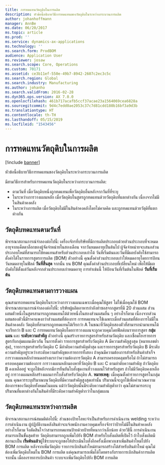 ```yaml
---
title: การทดแทนวัตถุดิบในการผลิต
description: หัวข้อนี้อธิบายวิธีการทดแทนของวัตถุดิบในระหว่างกระบวนการผลิต
author: johanhoffmann
manager: AnnBe
ms.date: 06/20/2017
ms.topic: article
ms.prod: ''
ms.service: dynamics-ax-applications
ms.technology: ''
ms.search.form: ProdBOM
audience: Application User
ms.reviewer: josaw
ms.search.scope: Core, Operations
ms.custom: 70171
ms.assetid: ce3b11ef-550e-49b7-8942-2607c2ec3c5c
ms.search.region: Global
ms.search.industry: Manufacturing
ms.author: johanho
ms.search.validFrom: 2016-02-28
ms.dyn365.ops.version: AX 7.0.0
ms.openlocfilehash: 461b717acafb5ccf37acae23a1564069cea6828a
ms.sourcegitcommit: 9d4c7edd0ae2053c37c7d81cdd180b16bf3a9d3b
ms.translationtype: HT
ms.contentlocale: th-TH
ms.lasthandoff: 05/15/2019
ms.locfileid: "1543456"
---
```

# <a name="material-substitution-in-manufacturing"></a>การทดแทนวัตถุดิบในการผลิต

[!include [banner](../includes/banner.md)]

หัวข้อนี้อธิบายวิธีการทดแทนของวัตถุดิบในระหว่างกระบวนการผลิต 

มีสามวิธีการสำหรับการทดแทนวัตถุดิบในระหว่างกระบวนการผลิต:

-   ตามวันที่ เมื่อวัตถุดิบหนึ่งถูกทดแทนเพื่อวัตถุดิบอื่นหลังจากวันที่ที่ระบุ
-   ในระหว่างการวางแผนหลัก เมื่อวัตถุดิบในสูตรถูกทดแทนด้วยวัตถุดิบที่แตกต่างกัน เนื่องจากไม่มีในสินค้าคงคลัง
-   ในระหว่างการผลิต เมื่อวัตถุดิบไม่มีในสินค้าคงคลังโดยไม่คาดคิด และถูกทดแทนด้วยวัตุดิที่แตกต่างกัน

## <a name="substituting-material-by-date"></a>วัตถุดิบทดแทนตามวันที่
พิจารณาสถานการณ์จำลองต่อไปนี้: เครื่องจักรที่บริษัทที่มีการผลิตประกอบด้วยส่วนประกอบที่จะหมดอายุจากแค็ตตาล็อกของผู้จัดจำหน่ายในสองเดือน จากวันหมดอายุเป็นต้นไป ผู้จัดจำหน่ายจะเสนอส่วนประกอบใหม่ที่สามารถใช้ทดแทนสำหรับส่วนประกอบเก่าได้ วันที่เริ่มต้นและวันที่มีผลบังคับใช้สามารถตั้งค่าได้ในรายการสูตรการผลิต (BOM) ตัวอย่างนี้ คุณตั้งค่าส่วนประกอบเก่าให้หมดอายุโดยการป้อนวันหมดอายุในฟิลด์ **วันที่สิ้นสุด** จากนั้น บน BOM คุณตั้งค่าส่วนประกอบที่เปลี่ยนใหม่ เพื่อให้มีผลบังคับใช้ตั้งแต่วันหลังจากส่วนประกอบเก่าหมดอายุ การทำเช่นนี้ ให้ป้อนวันที่เริ่มต้นในฟิลด์ **วันที่เริ่มต้น**

## <a name="substituting-material-by-planning"></a>วัตถุดิบทดแทนตามการวางแผน
คุณสามารถทดแทนวัตถุดิบในระหว่างการวางแผนเฉพาะเมื่อคุณใช้สูตร ไม่ใช่เมื่อคุณใช้ BOM พิจารณาสถานการณ์จำลองต่อไปนี้: บริษัทผู้ผลิตอาหารกำลังทำซอสจากสูตรที่มี 20 ส่วนผสม ส่วนผสมตัวหนึ่งในสูตรสามารถถูกทดแทนได้ด้วยหนึ่งในสองส่วนผสมอื่น ๆ อย่างไรก็ตาม เนื่องจากส่วนผสมสองตัวนี้มีราคาแพงกว่าส่วนผสมที่ต้องการ การทดแทนจะใช้เฉพาะเมื่อส่วนผสมที่ต้องการไม่มีในสินค้าคงคลัง วัตถุดิบที่สามารถถูกทดแทนได้เรียกว่า A ในขณะที่วัตถุดิบสองตัวที่สามารถนำมาแทนได้จะเรียกว่า B และ C การทดแทนวัตถุดิบโดยการวางแผนจะถูกควบคุมโดยฟิลด์บนรายการสูตร **กลุ่มแผน** และ **ระดับความสำคัญ** ตัวอย่างนี้ คุณสร้างรายการสูตรสำหรับสามวัตถุดิบ และเชื่อมโยงรายการสูตรกับกลุ่มแผนเดียวกัน ในการตั้งค่า รายการสูตรสำหรับวัตถุดิบ A มีความสำคัญสูงสุด (หมายเลขต่ำสุด), รายการสูตรสำหรับวัตถุดิบ C มีลำดับความสำคัญต่ำสุด และรายการสูตรสำหรับวัตถุดิบ B มีระดับความสำคัญอยู่ระหว่างระดับความสำคัญของรายการทั้งสอง ถ้าคุณมีความต้องการสำหรับสินค้าสำเร็จ การวางแผนหลักกำหนดอย่างแรกว่าความต้องการวัตถุดิบ A สามารถครอบคลุมหรือไม่ ถ้าไม่สามารถครอบคลุมความต้องการ การวางแผนหลักมองหาที่วัตถุดิบ B และ C ตามลำดับความสำคัญ ถ้าวัตถุดิบ B คงเหลืออยู่ จะถูกใช้หลังจากมีการยืนยันใบสั่งชุดงานที่วางแผนไว้สำหรับสูตร ถ้าไม่มีวัตถุดิบคงเหลืออยู่ การวางแผนหลักสร้างแผนการใบสั่งสำหรับวัตถุดิบ A. **หมายเหตุ:** เมื่อคุณตั้งค่ารายการสูตรในกลุ่มแผน คุณควรระบุปริมาณบนวัตถุดิบที่มีความสำคัญสูงสุดเท่านั้น ปริมาณนี้จะถูกใช้เพื่อคำนวณความต้องการของวัตถุดิบทั้งหมดในแผน แม้ว่าวัตถุดิบนั้นมีระดับความสำคัญต่ำกว่า คุณไม่สามารถระบุปริมาณที่แตกต่างกันในสินค้าที่มีระดับความสำคัญต่ำกว่าในกลุ่มแผน

## <a name="substituting-material-during-production"></a>วัตถุดิบทดแทนระหว่างการผลิต
พิจารณาสถานการณ์สมมติต่อไปนี้: ส่วนของป้ายโลหะจำเป็นสำหรับการดำเนินงาน welding ระหว่างการดำเนินงาน ผู้ปฏิบัติงานคลังสินค้าจะแจ้งพนักงานควบคุมเครื่องจักรว่าป้ายไม่มีในสินค้าคงคลัง อย่างไรก็ตาม จึงตัดสินใจว่าสามารถทดแทนป้ายด้วยป้ายที่หนากว่าเล็กน้อย ด้วยวิธีนี้ การดำเนินงานสามารถเป็นขั้นสุดท้าย วัตถุดิบสามารถถูกเพิ่มไปยัง BOM สำหรับใบสั่งผลิตที่เปิดไว้ ถ้าใบสั่งผลิตมีสถานะเป็น **เริ่มต้นแล้ว**ผู้ใช้ระบบจะถูกขอให้ประเมินใบสั่งอีกครั้งเมื่อพวกเขาเพิ่มสินค้าใหม่ไปยัง BOM การผลิต หลังจากเพิ่มวัตถุดิบ รายการเบิกสินค้าใหม่สามารถสร้างได้สำหรับสินค้าใหม่ คุณไม่ต้องเพิ่มวัตถุดิบใหม่ใน BOM การผลิต แต่คุณสามารถเพิ่มได้โดยตรงกับรายการเบิกสินค้าการผลิต จากนั้น เมื่อลงรายการเบิกสินค้า ระบบจะเพิ่มวัตถุดิบไปยัง BOM การผลิต



